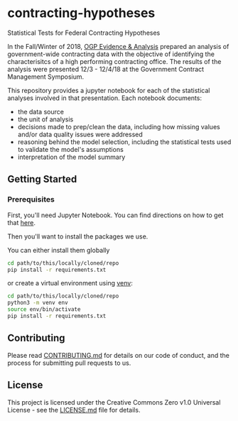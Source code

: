 # contracting-hypotheses
Statistical Tests for Federal Contracting Hypotheses

In the Fall/Winter of 2018, [OGP Evidence & Analysis](https://www.gsa.gov/about-us/organization/office-of-governmentwide-policy/office-of-evidence-and-analysis) prepared an analysis of government-wide contracting data with the objective of identifying the characterisitcs of a high performing contracting office. The results of the analysis were presented 12/3 - 12/4/18 at the Government Contract Management Symposium.

This repository provides a jupyter notebook for each of the statistical analyses involved in that presentation. Each notebook documents:
 - the data source
 - the unit of analysis
 - decisions made to prep/clean the data, including how missing values and/or data quality issues were addressed
 - reasoning behind the model selection, including the statistical tests used to validate the model's assumptions
 - interpretation of the model summary


## Getting Started

### Prerequisites
First, you'll need Jupyter Notebook. You can find directions on how to get that [here](https://jupyter.org/install).

Then you'll want to install the packages we use.

You can either install them globally

```bash
cd path/to/this/locally/cloned/repo
pip install -r requirements.txt
```

or create a virtual environment using [venv](https://docs.python.org/3/library/venv.html):

```bash
cd path/to/this/locally/cloned/repo
python3 -m venv env
source env/bin/activate
pip install -r requirements.txt
```


## Contributing
Please read [CONTRIBUTING.md](https://github.com/GSA/contracting-hypotheses/blob/master/CONTRIBUTING.MD) for details on our code of conduct, and the process for submitting pull requests to us.


## License

This project is licensed under the Creative Commons Zero v1.0 Universal License - see the [LICENSE.md](https://github.com/GSA/contracting-hypotheses/blob/master/LICENSE) file for details.
